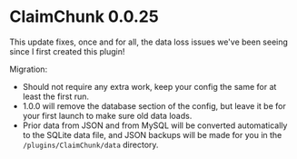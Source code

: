 # ClaimChunk 0.0.25

This update fixes, once and for all, the data loss issues we've been seeing
since I first created this plugin!

Migration:
* Should not require any extra work, keep your config the same for at least the first run.
* 1.0.0 will remove the database section of the config, but leave it be for your first launch to make sure old data loads.
* Prior data from JSON and from MySQL will be converted automatically to the SQLite data file, and JSON backups will be made for you in the `/plugins/ClaimChunk/data` directory.

